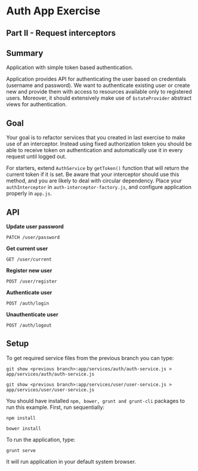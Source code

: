 # Auth App Exercise
## Part II - Request interceptors

## Summary
Application with simple token based authentication.

Application provides API for authenticating the user based on credentials (username and password).
We want to authenticate existing user or create new and provide them with access to resources available
only to registered users. Moreover, it should extensively make use of `$stateProvider` abstract views
for authentication.

## Goal

Your goal is to refactor services that you created in last exercise to make use of an interceptor. Instead using
fixed authorization token you should be able to receive token on authentication and automatically use it
in every request until logged out.

For starters, extend `AuthService` by `getToken()` function that will return the current token if it is set.
Be aware that your interceptor should use this method, and you are likely to deal with circular dependency. 
Place your `authInterceptor` in `auth-interceptor-factory.js`, and configure application properly in `app.js`.


## API

**Update user password**

`PATCH /user/password`

**Get current user**

`GET /user/current`

**Register new user**

`POST /user/register`

**Authenticate user**

`POST /auth/login`

**Unauthenticate user**

`POST /auth/logout`

## Setup


To get required service files from the previous branch you can type:

```
git show <previous branch>:app/services/auth/auth-service.js > app/services/auth/auth-service.js
```

```
git show <previous branch>:app/services/user/user-service.js > app/services/user/user-service.js
```

You should have installed `npm, bower, grunt and grunt-cli` packages to run this example.
First, run sequentially:

```
npm install
```
```
bower install
```

To run the application, type:

```
grunt serve
```

It will run application in your default system browser.
